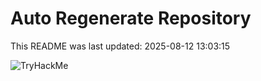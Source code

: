 # Auto Regenerate Repository

This README was last updated: 2025-08-12 13:03:15

 ![TryHackMe](https://tryhackme.com/badge/533634)